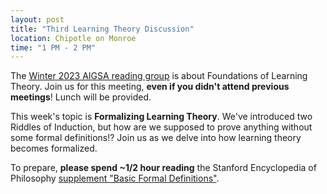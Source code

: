 ```yaml
---
layout: post
title: "Third Learning Theory Discussion"
location: Chipotle on Monroe
time: "1 PM - 2 PM"
---
```


The [Winter 2023 AIGSA reading group](https://www.aigsa.club) is about Foundations of Learning Theory. Join us for this meeting, **even if you didn't attend previous meetings**! Lunch will be provided.

This week's topic is **Formalizing Learning Theory**. We've introduced two Riddles of Induction, but how are we supposed to prove anything without some formal definitions!? Join us as we delve into how learning theory becomes formalized.

To prepare, **please spend ~1/2 hour reading** the Stanford Encyclopedia of Philosophy [supplement "Basic Formal Definitions"](https://plato.stanford.edu/entries/learning-formal/supplement.html).
